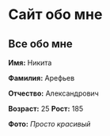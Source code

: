 # Сайт обо мне
## Все обо мне

**Имя:** Никита

**Фамилия:** Арефьев

**Отчество:** Александрович

**Возраст:** 25
**Рост:** 185

**Фото:** _Просто красивый_